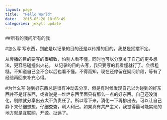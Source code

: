 ```yaml
---
layout: page
title:  "Hello World"
date:   2015-05-20 18:08:49
categories: jekyll update
---
```


##所有的我问所有的我

#怎么写
写东西，到底是以记录的目的还是以传播的目的，我总是摇摆不定。

从传播的目的要写的很细致，怕别人看不懂，同时也可以分享关于自己的更多想法，更容易碰撞出火花。
从记录的目的去写，我只要写的我看懂就行了。会很粗糙。不知道自己会不会以后也看不懂。不得而知，现在还停留在疑问阶段，等有了经验再回来补充心得。

#为什么写
碰到好东西总是很有冲动去分享，但是有时候发现自己以为碰到的好东西并不是好东西，或者说是一堆烂东西里面只有那么一点的好东西。自己还没消化，剔除就分享出去太不负责任了。所以写下来，消化一下再排出去，可以让自己静下来仔细想想，仔细查查，利人利己。如果真有共产主义，我觉得最可能实现的地方就是互联网，开源。扯远了。

